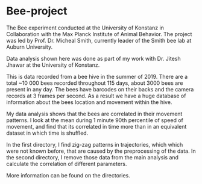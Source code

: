 # Bee-project
The Bee experiment conducted at the University of Konstanz in Collaboration with the Max Planck Institute of Animal Behavior. The project was led by Prof. Dr. Micheal Smith, currently leader of the Smith bee lab at Auburn University. 

Data analysis shown here was done as part of my work with Dr. Jitesh Jhawar at the   University of Konstanz.

This is data recorded from a bee hive in the summer of 2019. There are a total ~10 000 bees recorded throughout 115 days, about 3000 bees are present in any day. The bees have barcodes on their backs and the camera records at 3 frames per second. As a result we have a huge database of information about the bees location and movement within the hive. 

My data analysis shows that the bees are correlated in their movement patterns. I look at the mean during 1 minute 90th percentile of speed of movement, and find that its correlated in time more than in an equivalent dataset in which time is shuffled. 

In the first directory, I find zig-zag patterns in trajectories, which which were not known before, that are caused by the preprocessing of the data. 
In the second directory, I remove those data from the main analysis and calculate the correlation of different parameters. 

More information can be found on the directories.
